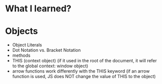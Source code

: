 # What I learned?
# Objects
- Object Literals
- Dot Notation vs. Bracket Notation
- methods
- THIS (context object) (if it used in the root of the document, it will refer to the global context: window object)
- arrow functions work differently with the THIS keyword
(if an arrow function is used, JS does NOT change the value of THIS to the object)

